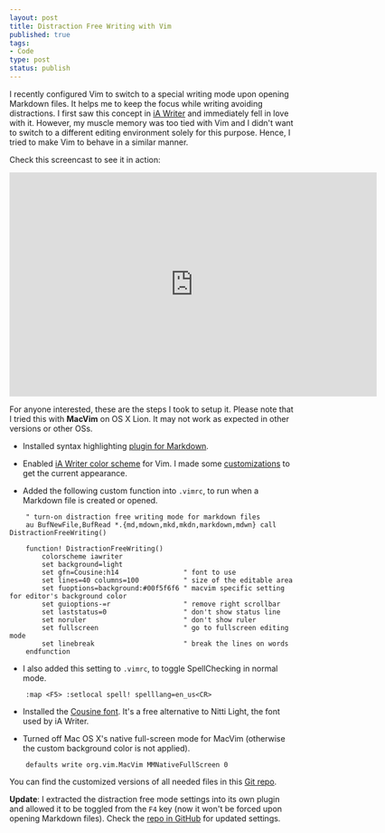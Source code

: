 ```yaml
--- 
layout: post
title: Distraction Free Writing with Vim 
published: true
tags:
- Code
type: post
status: publish
---
```


I recently configured Vim to switch to a special writing mode upon opening Markdown files. It helps me to keep the focus while writing avoiding distractions. I first saw this concept in [iA Writer](http://www.iawriter.com/) and immediately fell in love with it. However,  my muscle memory was too tied with Vim and I didn't want to switch to a different editing environment solely for this purpose. Hence, I tried to make Vim to behave in a similar manner.

Check this screencast to see it in action:

<p class="skip-homepage">
<iframe src="http://player.vimeo.com/video/48860722" width="650" height="396" frameborder="0" webkitAllowFullScreen mozallowfullscreen allowFullScreen></iframe>
</p>

For anyone interested, these are the steps I took to setup it. Please note that I tried this with **MacVim** on OS X Lion. It may not work as expected in other versions or other OSs. 

* Installed syntax highlighting [plugin for Markdown](http://plasticboy.com/markdown-vim-mode/).

* Enabled [iA Writer color scheme](https://github.com/jacekd/vim-iawriter) for Vim. I made some [customizations](https://github.com/laktek/distraction-free-writing-vim/blob/master/colors/iawriter.vim) to get the current appearance.

* Added the following custom function into `.vimrc`, to run when a Markdown file is created or opened.

```vim
	" turn-on distraction free writing mode for markdown files
	au BufNewFile,BufRead *.{md,mdown,mkd,mkdn,markdown,mdwn} call DistractionFreeWriting()

	function! DistractionFreeWriting()
		colorscheme iawriter
		set background=light
		set gfn=Cousine:h14                " font to use
		set lines=40 columns=100           " size of the editable area
		set fuoptions=background:#00f5f6f6 " macvim specific setting for editor's background color 
		set guioptions-=r                  " remove right scrollbar
		set laststatus=0                   " don't show status line
		set noruler                        " don't show ruler
		set fullscreen                     " go to fullscreen editing mode
		set linebreak                      " break the lines on words
	endfunction
```

* I also added this setting to `.vimrc`, to toggle SpellChecking in normal mode.

```vim
	:map <F5> :setlocal spell! spelllang=en_us<CR>
```

* Installed the [Cousine font](http://www.fontsquirrel.com/fonts/cousine). It's a free alternative to Nitti Light, the font used by iA Writer.

* Turned off Mac OS X's native full-screen mode for MacVim (otherwise the custom background color is not applied).

```vim
	defaults write org.vim.MacVim MMNativeFullScreen 0
```

You can find the customized versions of all needed files in this [Git repo](https://github.com/laktek/distraction-free-writing-vim).

**Update**: I extracted the distraction free mode settings into its own plugin and allowed it to be toggled from the `F4` key (now it won't be forced upon opening Markdown files). Check the [repo in GitHub](https://github.com/laktek/distraction-free-writing-vim) for updated settings. 
